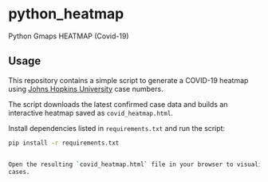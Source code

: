 # python_heatmap

Python Gmaps HEATMAP (Covid-19)

## Usage

This repository contains a simple script to generate a COVID-19 heatmap using
[Johns Hopkins University](https://github.com/CSSEGISandData/COVID-19) case
numbers.

The script downloads the latest confirmed case data and builds an interactive
heatmap saved as `covid_heatmap.html`.

Install dependencies listed in `requirements.txt` and run the script:

```bash
pip install -r requirements.txt


Open the resulting `covid_heatmap.html` file in your browser to visualize the
cases.
